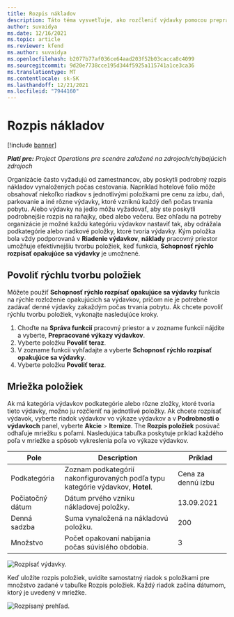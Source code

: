 ```yaml
---
title: Rozpis nákladov
description: Táto téma vysvetľuje, ako rozčleniť výdavky pomocou prepracovaného pracovného priestoru Výdavky.
author: suvaidya
ms.date: 12/16/2021
ms.topic: article
ms.reviewer: kfend
ms.author: suvaidya
ms.openlocfilehash: b2077b77af036ce64aad203f52b03cacca8c4099
ms.sourcegitcommit: 9d20e7738cce195d344f5925a115741a1ce3ca36
ms.translationtype: MT
ms.contentlocale: sk-SK
ms.lasthandoff: 12/21/2021
ms.locfileid: "7944160"
---
```

# <a name="expense-itemization"></a>Rozpis nákladov

[!include [banner](../includes/banner.md)]

_**Platí pre:** Project Operations pre scenáre založené na zdrojoch/chýbajúcich zdrojoch_

Organizácie často vyžadujú od zamestnancov, aby poskytli podrobný rozpis nákladov vynaložených počas cestovania. Napríklad hotelové folio môže obsahovať niekoľko riadkov s jednotlivými položkami pre cenu za izbu, daň, parkovanie a iné rôzne výdavky, ktoré vzniknú každý deň počas trvania pobytu. Alebo výdavky na jedlo môžu vyžadovať, aby ste poskytli podrobnejšie rozpis na raňajky, obed alebo večeru. Bez ohľadu na potreby organizácie je možné každú kategóriu výdavkov nastaviť tak, aby odrážala podkategórie alebo riadkové položky, ktoré tvoria výdavky. Kým položka bola vždy podporovaná v **Riadenie výdavkov**, **náklady** pracovný priestor umožňuje efektívnejšiu tvorbu položiek, keď funkcia, **Schopnosť rýchlo rozpísať opakujúce sa výdavky** je umožnené.  

## <a name="enable-quick-itemization"></a>Povoliť rýchlu tvorbu položiek 

Môžete použiť **Schopnosť rýchlo rozpísať opakujúce sa výdavky** funkcia na rýchle rozloženie opakujúcich sa výdavkov, pričom nie je potrebné zadávať denné výdavky zakaždým počas trvania pobytu. Ak chcete povoliť rýchlu tvorbu položiek, vykonajte nasledujúce kroky.

1. Choďte na **Správa funkcií** pracovný priestor a v zozname funkcií nájdite a vyberte, **Prepracované výkazy výdavkov**. 
2. Vyberte položku **Povoliť teraz**. 
3. V zozname funkcií vyhľadajte a vyberte **Schopnosť rýchlo rozpísať opakujúce sa výdavky**.
4. Vyberte položku **Povoliť teraz**. 

## <a name="itemization-grid"></a>Mriežka položiek 

Ak má kategória výdavkov podkategórie alebo rôzne zložky, ktoré tvoria tieto výdavky, možno ju rozčleniť na jednotlivé položky. Ak chcete rozpísať výdavok, vyberte riadok výdavkov vo výkaze výdavkov a v **Podrobnosti o výdavkoch** panel, vyberte **Akcie** > **Itemize**. The **Rozpis položiek** posúvač odhaľuje mriežku s poľami. Nasledujúca tabuľka poskytuje príklad každého poľa v mriežke a spôsob vykreslenia poľa vo výkaze výdavkov. 

|     Pole          |     Description                                                                                  |     Príklad              |
|--------------------|--------------------------------------------------------------------------------------------------|--------------------------|
|     Podkategória    |     Zoznam podkategórií nakonfigurovaných podľa typu kategórie výdavkov, **Hotel**.             |     Cena za dennú izbu      |
|     Počiatočný dátum     |     Dátum prvého vzniku nákladovej položky.                                           |     13.09.2021           |
|     Denná sadzba     |     Suma vynaložená na nákladovú položku.                                                    |     200                  |
|     Množstvo       |     Počet opakovaní nabíjania počas súvislého obdobia.                       |     3                    |

![Rozpísať výdavky.](media/Itemization%20screen%201.png)

Keď uložíte rozpis položiek, uvidíte samostatný riadok s položkami pre množstvo zadané v tabuľke Rozpis položiek. Každý riadok začína dátumom, ktorý je uvedený v mriežke.

![Rozpísaný prehľad.](media/Itemization%20screen%202.png)

